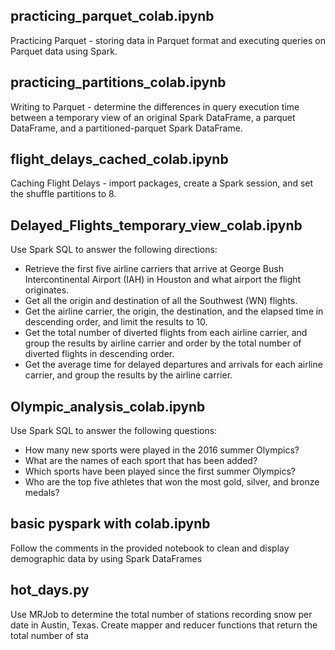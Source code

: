 ## practicing_parquet_colab.ipynb
Practicing Parquet - storing data in Parquet format and executing queries on Parquet data using Spark.

## practicing_partitions_colab.ipynb
Writing to Parquet - determine the differences in query execution time between a temporary view of an original Spark DataFrame, a parquet DataFrame, and a partitioned-parquet Spark DataFrame.

## flight_delays_cached_colab.ipynb
Caching Flight Delays -  import packages, create a Spark session, and set the shuffle partitions to 8.

## Delayed_Flights_temporary_view_colab.ipynb
Use Spark SQL to answer the following directions:
- Retrieve the first five airline carriers that arrive at George Bush Intercontinental Airport (IAH) in Houston and what airport the flight originates.
- Get all the origin and destination of all the Southwest (WN) flights.
- Get the airline carrier, the origin, the destination, and the elapsed time in descending order, and limit the results to 10.
- Get the total number of diverted flights from each airline carrier, and group the results by airline carrier and order by the total number of diverted flights in descending order.
- Get the average time for delayed departures and arrivals for each airline carrier, and group the results by the airline carrier.

## Olympic_analysis_colab.ipynb
Use Spark SQL to answer the following questions:
- How many new sports were played in the 2016 summer Olympics?
- What are the names of each sport that has been added?
- Which sports have been played since the first summer Olympics?
- Who are the top five athletes that won the most gold, silver, and bronze medals?

## basic pyspark with colab.ipynb
Follow the comments in the provided notebook to clean and display demographic data by using Spark DataFrames

## hot_days.py
Use MRJob to determine the total number of stations recording snow per date in Austin, Texas. Create mapper and reducer functions that return the total number of sta

